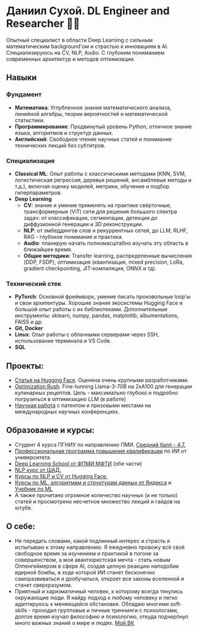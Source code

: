 # Даниил Сухой. DL Engineer and Researcher 👨‍💻
Опытный специалист в области Deep Learning с сильным математическим background'ом и страстью к инновациям в AI. Специализируюсь на CV, NLP, Audio. С глубоким пониманием современных архитектур и методов оптимизации.
## Навыки
### Фундамент
- **Математика**: Углубленное знание математического анализа, линейной алгебры, теории вероятностей и математической статистики.
- **Программирование**: Продвинутый уровень Python, отличное знание языка, алгоритмов и структур данных.
- **Английский**: Свободное чтение научных статей и понимание технических лекций без субтитров.
### Специализация
- **Classical ML**: Опыт работы с классическими методами (KNN, SVM, логистическая регрессия, деревья решений, ансамблевые методы и т.д.), включая оценку моделей, метрики, обучение и подбор гиперпараметров.
- **Deep Learning**
   - **CV**: знание и умение применять на практике свёрточные, трансформерные (ViT) сети для решения большого спектра задач: от классификации, сегментации, детекции до диффузионной генерации и 3D реконструкции.   
   - **NLP**: от эмбеддингов слов и рекуррентных сетей, до LLM, RLHF, RAG - глубокое понимание и практика.
   - **Audio**: планирую начать полномасштабно изучать эту область в ближайшее время.
   - **Общие методики**: Transfer learning, распределенные вычисления (DDP, FSDP), оптимизация (квантизация, mixed precision, LoRa, gradient checkpointing, JIT-компиляция, ONNX и тд).
### Технический стек
- **PyTorch**: Основной фреймворк, умение писать произвольные loop'ы и свои архитектуры. Хорошие знания экосистемы Hugging Face и большой опыт работы с их библиотеками. Дополнительные инструменты: sklearn, numpy, pandas, matplotlib, albumentations, FAISS и др.
- **Git, Docker**
- **Linux**: Опыт работы с облачными серверами через SSH, использование терминала и VS Code.
- **SQL**
## Проекты:
- [Статья на Hugging Face](https://huggingface.co/blog/Isayoften/monocular-depth-estimation-guide). Оценена очень крупными разработчиками.
- [Optimization Rush](https://github.com/isayoften/Daniil-Suhoi-Portfolio/tree/ab1a71f328abc4a0f234fab605698f04aea192ea/Optimization%20Rush). Fine-tunning Llama-3-70B на 2xA100 для генерации кулинарных рецептов. Цель - максимально глубоко и подробно погрузиться в оптимизацию LLM (в работе)
- [Научная работа](https://github.com/isayoften/Daniil-Suhoi-Portfolio/tree/ab1a71f328abc4a0f234fab605698f04aea192ea/Peritonit) с патентом и призовыми местами на международных научных конференциях. 
## Образование и курсы:
- Студент 4 курса ПГНИУ по направлению ПМИ. [Средний балл - 4.7.]([https://github.com/isayoften/Daniil-Suhoi-Portfolio/tree/c33138e66f5b831107555e3c65c4fe3e2df645b6/Additional%20files](https://github.com/isayoften/Daniil-Suhoi-Portfolio/blob/f12ebc5335c5ef41ef00812bf9be1152063eaa1f/Additional%20files/Scores.png))
- [Профессиональная программа повышения квалификации]([https://github.com/isayoften/Daniil-Suhoi-Portfolio/tree/c33138e66f5b831107555e3c65c4fe3e2df645b6/Additional%20files](https://github.com/isayoften/Daniil-Suhoi-Portfolio/blob/f12ebc5335c5ef41ef00812bf9be1152063eaa1f/Additional%20files/%D0%9F%D0%BE%D0%B2%D1%8B%D1%88%D0%B5%D0%BD%D0%B8%D0%B5%20%D0%BA%D0%B2%D0%B0%D0%BB%D0%B8%D1%84%D0%B8%D0%BA%D0%B0%D1%86%D0%B8%D0%B8.jpg)) по ИИ от университета. 
- [Deep Learning School от ФПМИ МФТИ](https://dls.samcs.ru/courses) (обе части)
- [NLP курс от ШАД.](https://github.com/yandexdataschool/nlp_course)
- [Курсы по NLP и CV от Hugging Face.](https://huggingface.co/learn)
- [Курсы по ML, алгоритмам и структурам данных от Яндекса](https://yandex.ru/yaintern/training) и [Учебник по ML](https://education.yandex.ru/handbook/ml)
- А также прочитано огромное количество научных (и не только) статей и просмотрено несчетное множество лекций и гайдов на ютубе.
## О себе:
- Не передать словами, какой подлинный интерес и страсть я испытываю к этому направлению. Я ежедневно провожу всё своё свободное время за изучением и практикой в погоне за совершенством, а моя авантюристская мечта - стать новым Оппенгеймером в сфере AI, создав цепную реакцию наподобии ядерной бомбы, в ходе которой ИИ станет бесконечно саморазвиваться и дообучаться, откроет все законы вселенной и станет сверхразумом.
- Приятный и харизматичный человек, к которому всегда тянулись окружающие люди. Я найду подход к любому человеку и легко адаптируюсь к меняющейся обстановке. Обладаю многими soft-skills - проходил групповые и личные треннинги с психологами, долгое время изучал философию и психологию, откуда подчерпнул много важных знаний о мире и людях. [Мой ВК](https://vk.com/club_of_nowhere)
